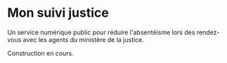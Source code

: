 # Mon suivi justice

Un service numérique public pour réduire l'absentéisme lors des rendez-vous avec les agents du ministère de la justice.

Construction en cours.
